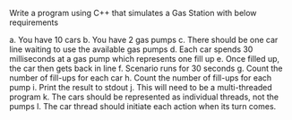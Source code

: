 Write a program using C++ that simulates a Gas Station with below requirements

a. You have 10 cars 
b. You have 2 gas pumps
c. There should be one car line waiting to use the available gas pumps
d. Each car spends 30 milliseconds at a gas pump which represents one fill up
e. Once filled up, the car then gets back in line
f. Scenario runs for 30 seconds
g. Count the number of fill-ups for each car 
h. Count the number of fill-ups for each pump
i. Print the result to stdout
j. This will need to be a multi-threaded program
k. The cars should be represented as individual threads, not the pumps
l. The car thread should initiate each action when its turn comes.
